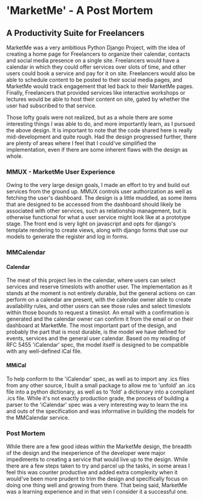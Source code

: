 # 'MarketMe' - A Post Mortem
## A Productivity Suite for Freelancers

MarketMe was a very ambitious Python Django Project, with the idea of creating a home page for Freelancers
to organize their calendar, contacts and social media presence on a single site.  Freelancers would have a calendar
in which they could offer services over slots of time, and other users could book a service and pay for it on site.
Freelancers would also be able to schedule content to be posted to their social media pages, and MarketMe would
track engagement that led back to their MarketMe pages.  Finally, Freelancers that provided services like interactive
workshops or lectures would be able to host their content on site, gated by whether the user had subscribed to that service.

Those lofty goals were not realized, but as a whole there are some interesting things I was able to do, and more importantly
learn, as I pursued the above design.  It is important to note that the code shared here is really mid-development and quite
rough.  Had the design progressed further, there are plenty of areas where I feel that I could've simplified the implementation, 
even if there are some inherent flaws with the design as whole.  

### MMUX - MarketMe User Experience
Owing to the very large design goals, I made an effort to try and build out services from the ground up.  MMUX controls user 
authorization as well as fetching the user's dashboard.  The design is a little muddled, as some items that are designed to be accessed
from the dashboard should likely be associated with other services, such as relationship management, but is otherwise functional for what
a user service might look like at a prototype stage.  The front end is very light on javascript and opts for django's template rendering
to create views, along with django forms that use our models to generate the register and log in forms.  

### MMCalendar

#### Calendar
The meat of this project lies in the calendar, where users can select services and reserve timeslots with another user.  The implementation
as it stands at the moment is not entirely durable, but the general actions on can perform on a calendar are present, with the calendar owner
able to create availability rules, and other users can see those rules and select timeslots within those bounds to request a timeslot.  An email
with a confirmation is generated and the calendar owner can confirm it from the email or on their dashboard at MarketMe.  The most important part
of the design, and probably the part that is most durable, is the model we have defined for events, services and the general user calendar.  Based
on my reading of RFC 5455 'iCalendar' spec, the model itself is designed to be compatible with any well-defined iCal file.

#### MMiCal
To help conform to the 'iCalendar' spec, as well as to import any .ics files from any other source, I built a small package to allow me to
'unfold' an .ics file into a python dictionary, as well as to 'fold' a dictionary into a compliant .ics file.  While it's not exactly production
grade, the process of building a parser to the 'iCalendar' spec was a very interesting way to learn the ins and outs of the specification and was
informative in building the models for the MMCalendar service.  

### Post Mortem
While there are a few good ideas within the MarketMe design, the breadth of the design and the inexperience of the developer were major
impediments to creating a service that would live up to the design.  While there are a few steps taken to try and parcel up the tasks,
in some areas I feel this was counter productive and added extra complexity when it would've been more prudent to trim the design and 
specifically focus on doing one thing well and growing from there.  That being said, MarketMe was a learning experience and in that
vein I consider it a successful one.  

